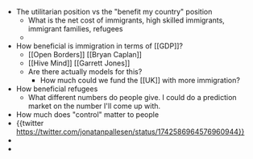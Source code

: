 - The utilitarian position vs the "benefit my country" position
	- What is the net cost of immigrants, high skilled immigrants, immigrant families, refugees
	-
- How beneficial is immigration in terms of [[GDP]]?
	- [[Open Borders]] [[Bryan Caplan]]
	- [[Hive Mind]] [[Garrett Jones]]
	- Are there actually models for this?
		- How much could we fund the [[UK]] with more immigration?
- How beneficial refugees
	- What different numbers do people give. I could do a prediction market on the number I'll come up with.
- How much does "control" matter to people
- {{twitter https://twitter.com/jonatanpallesen/status/1742586964576960944}}
-
-